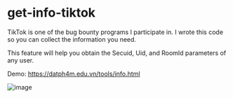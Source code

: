 # get-info-tiktok
TikTok is one of the bug bounty programs I participate in. I wrote this code so you can collect the information you need.

This feature will help you obtain the Secuid, Uid, and RoomId parameters of any user.


Demo: https://datph4m.edu.vn/tools/info.html


![image](https://github.com/user-attachments/assets/93286339-98b2-485c-acd5-c327e4360e36)
